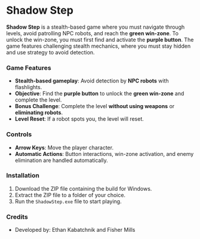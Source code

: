 # **Shadow Step**

**Shadow Step** is a stealth-based game where you must navigate through levels, avoid patrolling NPC robots, and reach the **green win-zone**. To unlock the win-zone, you must first find and activate the **purple button**. The game features challenging stealth mechanics, where you must stay hidden and use strategy to avoid detection.

### **Game Features**
- **Stealth-based gameplay**: Avoid detection by **NPC robots** with flashlights.
- **Objective**: Find the **purple button** to unlock the **green win-zone** and complete the level.
- **Bonus Challenge**: Complete the level **without using weapons** or **eliminating robots**.
- **Level Reset**: If a robot spots you, the level will reset.

### **Controls**
- **Arrow Keys**: Move the player character.
- **Automatic Actions**: Button interactions, win-zone activation, and enemy elimination are handled automatically.

### **Installation**
1. Download the ZIP file containing the build for Windows.
2. Extract the ZIP file to a folder of your choice.
3. Run the `ShadowStep.exe` file to start playing.

### **Credits**
- Developed by: Ethan Kabatchnik and Fisher Mills
